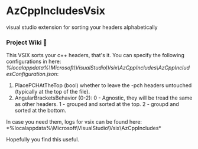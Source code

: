 # AzCppIncludesVsix 
visual studio extension for sorting your headers alphabetically

### Project Wiki 🤖

This VSIX sorts your c++ headers, that's it.
You can specify the following configurations in here: *%localappdata%\Microsoft\VisualStudio\Vsix\AzCppIncludes\AzCppIncludesConfiguration.json*:
1. PlacePCHAtTheTop (bool) whether to leave the -pch headers untouched (typically at the top of the file).
2. AngularBracketsBehavior (0-2): 0 - Agnostic, they will be tread the same as other headers. 1 - grouped and sorted at the top. 2 - groupd and sorted at the bottom.

In case you need them, logs for vsix can be found here: *%localappdata%\Microsoft\VisualStudio\Vsix\AzCppIncludes\* 

Hopefully you find this useful.
